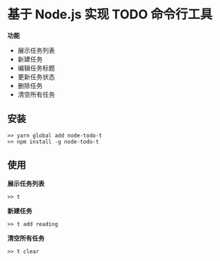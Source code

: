 # 基于 Node.js 实现 TODO 命令行工具

**功能**
- 展示任务列表
- 新建任务
- 编辑任务标题
- 更新任务状态 
- 删除任务
- 清空所有任务

## 安装
```
>> yarn global add node-todo-t
>> npm install -g node-todo-t 
```

## 使用

**展示任务列表**
```
>> t
```
**新建任务**
```
>> t add reading
```
**清空所有任务**
```
>> t clear
```


